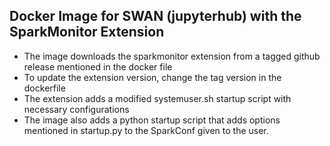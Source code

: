 ## Docker Image for SWAN (jupyterhub) with the SparkMonitor Extension

- The image downloads the sparkmonitor extension from a tagged github release mentioned in the docker file
- To update the extension version, change the tag version in the dockerfile
- The extension adds a modified systemuser.sh startup script with necessary configurations
- The image also adds a python startup script that adds options mentioned in startup.py to the SparkConf given to the user.

